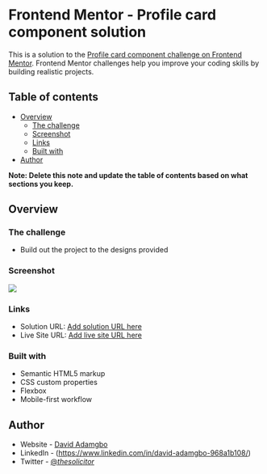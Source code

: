 # Frontend Mentor - Profile card component solution

This is a solution to the [Profile card component challenge on Frontend Mentor](https://www.frontendmentor.io/challenges/profile-card-component-cfArpWshJ). Frontend Mentor challenges help you improve your coding skills by building realistic projects. 

## Table of contents

- [Overview](#overview)
  - [The challenge](#the-challenge)
  - [Screenshot](#screenshot)
  - [Links](#links)
  - [Built with](#built-with)
- [Author](#author)

**Note: Delete this note and update the table of contents based on what sections you keep.**

## Overview

### The challenge

- Build out the project to the designs provided

### Screenshot

![](./design/desktop-design.jpg) 

### Links

- Solution URL: [Add solution URL here](https://codepen.io/thesolicitor/pen/jOBQBqP)
- Live Site URL: [Add live site URL here](https://thesolicitor.github.io/Profile-card-component-solution/)

### Built with

- Semantic HTML5 markup
- CSS custom properties
- Flexbox
- Mobile-first workflow

## Author

- Website - [David Adamgbo](https://thesolicitor.github.io/portfolio/)
- LinkedIn - (https://www.linkedin.com/in/david-adamgbo-968a1b108/)
- Twitter - [@_thesolicitor_](https://www.twitter.com/_thesolicitor)

